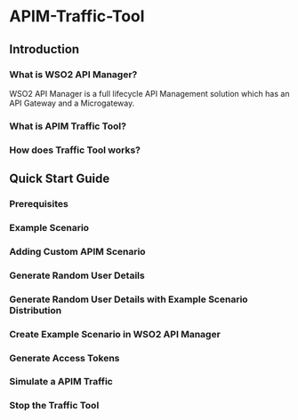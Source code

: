 # APIM-Traffic-Tool

## Introduction

### What is WSO2 API Manager?

WSO2 API Manager is a full lifecycle API Management solution which has an API Gateway and a Microgateway.

### What is APIM Traffic Tool?

### How does Traffic Tool works?


## Quick Start Guide

### Prerequisites

### Example Scenario

### Adding Custom APIM Scenario

### Generate Random User Details

### Generate Random User Details with Example Scenario Distribution

### Create Example Scenario in WSO2 API Manager

### Generate Access Tokens

### Simulate a APIM Traffic

### Stop the Traffic Tool
